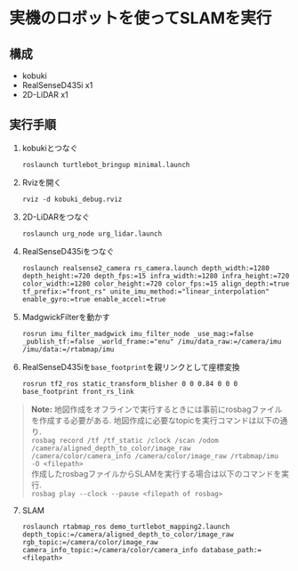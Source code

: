 # 実機のロボットを使ってSLAMを実行
## 構成
- kobuki
- RealSenseD435i x1
- 2D-LiDAR x1

## 実行手順
1. kobukiとつなぐ
    ```shell
    roslaunch turtlebot_bringup minimal.launch
    ```

2. Rvizを開く
    ```shell
    rviz -d kobuki_debug.rviz
    ```

3. 2D-LiDARをつなぐ
    ```shell
    roslaunch urg_node urg_lidar.launch
    ```

4. RealSenseD435iをつなぐ 
    ```shell
    roslaunch realsense2_camera rs_camera.launch depth_width:=1280 depth_height:=720 depth_fps:=15 infra_width:=1280 infra_height:=720 color_width:=1280 color_height:=720 color_fps:=15 align_depth:=true tf_prefix:="front_rs" unite_imu_method:="linear_interpolation" enable_gyro:=true enable_accel:=true
    ```

5. MadgwickFilterを動かす
    ```shell
    rosrun imu_filter_madgwick imu_filter_node _use_mag:=false _publish_tf:=false _world_frame:="enu" /imu/data_raw:=/camera/imu /imu/data:=/rtabmap/imu
    ```

6. RealSenseD435iを`base_footprint`を親リンクとして座標変換
    ```shell
    rosrun tf2_ros static_transform_blisher 0 0 0.84 0 0 0 base_footprint front_rs_link
    ```

> **Note:**
    地図作成をオフラインで実行するときには事前にrosbagファイルを作成する必要がある. 地図作成に必要なtopicを実行コマンドは以下の通り. <br>
    ```
    rosbag record /tf /tf_static /clock /scan /odom /camera/aligned_depth_to_color/image_raw /camera/color/camera_info /camera/color/image_raw /rtabmap/imu  -O <filepath>
    ``` <br>
    作成したrosbagファイルからSLAMを実行する場合は以下のコマンドを実行. <br>
    ```
    rosbag play --clock --pause <filepath of rosbag>
    ```

7. SLAM
    ```shell
    roslaunch rtabmap_ros demo_turtlebot_mapping2.launch depth_topic:=/camera/aligned_depth_to_color/image_raw rgb_topic:=/camera/color/image_raw camera_info_topic:=/camera/color/camera_info database_path:=<filepath>
    ```


